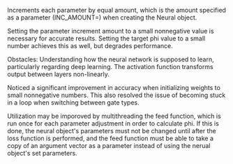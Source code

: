 Increments each parameter by equal amount, which is the amount specified as a parameter (INC_AMOUNT=) when creating the Neural object.

Setting the parameter increment amount to a small nonnegative value is necessary for accurate results. Setting the target phi value to a small number achieves this as well, but degrades performance.

Obstacles: Understanding how the neural network is supposed to learn, particularly regarding deep learning. The activation function transforms output between layers non-linearly.

Noticed a significant improvement in accuracy when initializing weights to small nonnegative numbers. This also resolved the issue of becoming stuck in a loop when switching between gate types.

Utilization may be imporoved by multithreading the feed function, which is run once for each parameter adjustment in order to calculate phi. If this is done, the neural object's parameters must not be changed until after the loss function is performed, and the feed function must be able to take a copy of an argument vector as a parameter instead of using the nerual object's set parameters.